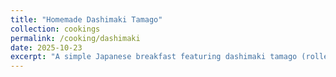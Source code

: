```yaml
---
title: "Homemade Dashimaki Tamago"
collection: cookings
permalink: /cooking/dashimaki
date: 2025-10-23
excerpt: "A simple Japanese breakfast featuring dashimaki tamago (rolled omelette).<br/><img src='/images/dashimaki.JPG' alt='dashimaki tamago'>"
---
```

